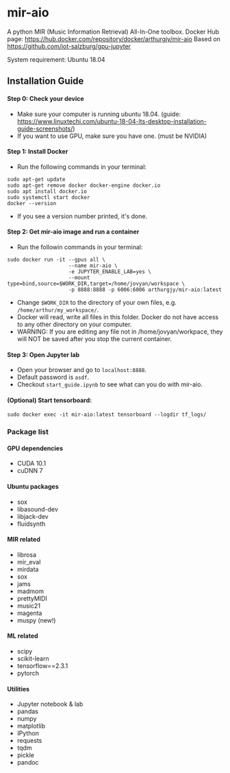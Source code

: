 # mir-aio
A python MIR (Music Information Retrieval) All-In-One toolbox.
Docker Hub page: https://hub.docker.com/repository/docker/arthurgjy/mir-aio
Based on https://github.com/iot-salzburg/gpu-jupyter


System requirement: Ubuntu 18.04

## Installation Guide

#### Step 0: Check your device
 - Make sure your computer is running ubuntu 18.04. (guide: https://www.linuxtechi.com/ubuntu-18-04-lts-desktop-installation-guide-screenshots/)
 - If you want to use GPU, make sure you have one. (must be NVIDIA)

#### Step 1: Install Docker
 - Run the following commands in your terminal:
```shell
sudo apt-get update
sudo apt-get remove docker docker-engine docker.io
sudo apt install docker.io
sudo systemctl start docker
docker --version
```
 - If you see a version number printed, it's done.
  
#### Step 2: Get mir-aio image and run a container
 - Run the followin commands in your terminal:
```shell
sudo docker run -it --gpus all \
                    --name mir-aio \
                    -e JUPYTER_ENABLE_LAB=yes \
                    --mount type=bind,source=$WORK_DIR,target=/home/jovyan/workspace \
                    -p 8888:8888 -p 6006:6006 arthurgjy/mir-aio:latest
```
 - Change `$WORK_DIR` to the directory of your own files, e.g. `/home/arthur/my_workspace/`.
 - Docker will read, write all files in this folder. Docker do not have access to any other directory on your computer.
 - WARNING: If you are editing any file not in /home/jovyan/workpace, they will NOT be saved after you stop the current container.

#### Step 3: Open Jupyter lab
 - Open your browser and go to `localhost:8888`.
 - Default password is `asdf`.
 - Checkout `start_guide.ipynb` to see what can you do with mir-aio.

#### (Optional) Start tensorboard:
```
sudo docker exec -it mir-aio:latest tensorboard --logdir tf_logs/
```

### Package list

#### GPU dependencies
 - CUDA 10.1
 - cuDNN 7

#### Ubuntu packages
 - sox
 - libasound-dev
 - libjack-dev
 - fluidsynth

#### MIR related
 - librosa
 - mir_eval
 - mirdata
 - sox
 - jams
 - madmom
 - prettyMIDI
 - music21
 - magenta
 - muspy (new!)
 <!-- - ddsp -->

#### ML related
 - scipy
 - scikit-learn
 - tensorflow==2.3.1
 - pytorch

#### Utilities
 - Jupyter notebook & lab
 - pandas
 - numpy
 - matplotlib
 - IPython
 - requests
 - tqdm
 - pickle
 - pandoc